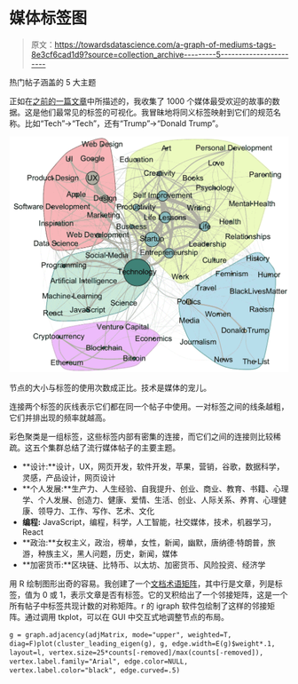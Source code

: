 # 媒体标签图

> 原文：<https://towardsdatascience.com/a-graph-of-mediums-tags-8e3cf6cad1d9?source=collection_archive---------5----------------------->

热门帖子涵盖的 5 大主题

正如在[之前的一篇文章](https://medium.com/towards-data-science/men-vs-women-comparing-mediums-most-popular-stories-by-gender-23e0767252d)中所描述的，我收集了 1000 个媒体最受欢迎的故事的数据。这是他们最常见的标签的可视化。我冒昧地将同义标签映射到它们的规范名称。比如“Tech”→“Tech”，还有“Trump”→“Donald Trump”。

![](img/23b61dabd66f2d28d384a794ed6ca7fd.png)

节点的大小与标签的使用次数成正比。技术是媒体的宠儿。

连接两个标签的灰线表示它们都在同一个帖子中使用。一对标签之间的线条越粗，它们并排出现的频率就越高。

彩色聚类是一组标签，这些标签内部有密集的连接，而它们之间的连接则比较稀疏。这五个集群总结了流行媒体帖子的主要主题。

*   **设计:**设计，UX，网页开发，软件开发，苹果，营销，谷歌，数据科学，灵感，产品设计，网页设计
*   **个人发展:**生产力、人生经验、自我提升、创业、商业、教育、书籍、心理学、个人发展、创造力、健康、爱情、生活、创业、人际关系、养育、心理健康、领导力、工作、写作、艺术、文化
*   **编程:** JavaScript，编程，科学，人工智能，社交媒体，技术，机器学习，React
*   **政治:**女权主义，政治，榜单，女性，新闻，幽默，唐纳德·特朗普，旅游，种族主义，黑人问题，历史，新闻，媒体
*   **加密货币:**区块链、比特币、以太坊、加密货币、风险投资、经济学

用 R 绘制图形出奇的容易。我创建了一个[文档术语矩阵](https://en.wikipedia.org/wiki/Document-term_matrix)，其中行是文章，列是标签，值为 0 或 1，表示文章是否有标签。它的叉积给出了一个邻接矩阵，这是一个所有帖子中标签共现计数的对称矩阵。r 的 igraph 软件包绘制了这样的邻接矩阵。通过调用 tkplot，可以在 GUI 中交互式地调整节点的布局。

```
g = graph.adjacency(adjMatrix, mode="upper", weighted=T, diag=F)plot(cluster_leading_eigen(g), g, edge.width=E(g)$weight*.1, 
layout=l, vertex.size=25*counts[-removed]/max(counts[-removed]), vertex.label.family="Arial", edge.color=NULL, vertex.label.color="black", edge.curved=.5)
```